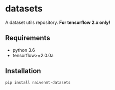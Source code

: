 # datasets
A dataset utils repository. **For tensorflow 2.x only!**

## Requirements

* python 3.6
* tensorflow>=2.0.0a

## Installation

```bash
pip install naivenmt-datasets
```